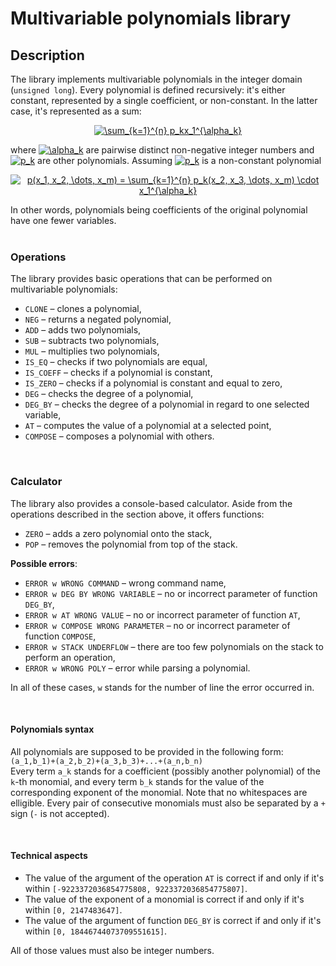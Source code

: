 # <b>Multivariable polynomials library</b> #
## <b>Description</b> ##
The library implements multivariable polynomials in the integer domain (`unsigned long`). Every polynomial is defined recursively: it's either constant, represented by a single coefficient, or non-constant. In the latter case, it's represented as a sum:
<p align="center"><a href="https://www.codecogs.com/eqnedit.php?latex=\sum_{k=1}^{n}&space;p_kx_1^{\alpha_k}" target="_blank"><img src="https://latex.codecogs.com/gif.latex?\sum_{k=1}^{n}&space;p_kx_1^{\alpha_k}" title="\sum_{k=1}^{n} p_kx_1^{\alpha_k}" /></a>
</p>
where <a href="https://www.codecogs.com/eqnedit.php?latex=\inline&space;\alpha_k" target="_blank"><img src="https://latex.codecogs.com/gif.latex?\inline&space;\alpha_k" title="\alpha_k" /></a> are pairwise distinct non-negative integer numbers and <a href="https://www.codecogs.com/eqnedit.php?latex=\inline&space;p_k" target="_blank"><img src="https://latex.codecogs.com/gif.latex?\inline&space;p_k" title="p_k" /></a> are other polynomials. Assuming <a href="https://www.codecogs.com/eqnedit.php?latex=\inline&space;p_k" target="_blank"><img src="https://latex.codecogs.com/gif.latex?\inline&space;p_k" title="p_k" /></a> is a non-constant polynomial
<p align="center"><a href="https://www.codecogs.com/eqnedit.php?latex=p(x_1,&space;x_2,&space;\dots,&space;x_m)&space;=&space;\sum_{k=1}^{n}&space;p_k(x_2,&space;x_3,&space;\dots,&space;x_m)&space;\cdot&space;x_1^{\alpha_k}" target="_blank"><img src="https://latex.codecogs.com/gif.latex?p(x_1,&space;x_2,&space;\dots,&space;x_m)&space;=&space;\sum_{k=1}^{n}&space;p_k(x_2,&space;x_3,&space;\dots,&space;x_m)&space;\cdot&space;x_1^{\alpha_k}" title="p(x_1, x_2, \dots, x_m) = \sum_{k=1}^{n} p_k(x_2, x_3, \dots, x_m) \cdot x_1^{\alpha_k}" /></a>
</p>
In other words, polynomials being coefficients of the original polynomial have one fewer variables.

<br/>
<br/>

### <b>Operations</b> ###
The library provides basic operations that can be performed on multivariable polynomials:
* `CLONE` – clones a polynomial,
* `NEG` – returns a negated polynomial,
* `ADD` – adds two polynomials,
* `SUB` – subtracts two polynomials,
* `MUL` – multiplies two polynomials, 
* `IS_EQ` – checks if two polynomials are equal,
* `IS_COEFF` – checks if a polynomial is constant,
* `IS_ZERO` – checks if a polynomial is constant and equal to zero,
* `DEG` – checks the degree of a polynomial,
* `DEG_BY` – checks the degree of a polynomial in regard to one selected variable,
* `AT` – computes the value of a polynomial at a selected point,
* `COMPOSE` – composes a polynomial with others.

<br/>

### <b>Calculator</b> ###
The library also provides a console-based calculator. Aside from the operations described in the section above, it offers functions:
* `ZERO` – adds a zero polynomial onto the stack,
* `POP` – removes the polynomial from top of the stack.

<b>Possible errors</b>:
* `ERROR w WRONG COMMAND` – wrong command name,
* `ERROR w DEG BY WRONG VARIABLE` – no or incorrect parameter of function `DEG_BY`,
* `ERROR w AT WRONG VALUE` – no or incorrect parameter of function `AT`,
* `ERROR w COMPOSE WRONG PARAMETER` – no or incorrect parameter of function `COMPOSE`,
* `ERROR w STACK UNDERFLOW` – there are too few polynomials on the stack to perform an operation,
* `ERROR w WRONG POLY` – error while parsing a polynomial.

In all of these cases, `w` stands for the number of line the error occurred in.

<br />

#### <b>Polynomials syntax</b> ####
All polynomials are supposed to be provided in the following form:<br />
`(a_1,b_1)+(a_2,b_2)+(a_3,b_3)+...+(a_n,b_n)`<br />
Every term `a_k` stands for a coefficient (possibly another polynomial) of the `k`-th monomial, and every term `b_k` stands for the value of the corresponding exponent of the monomial. Note that no whitespaces are elligible. Every pair of consecutive monomials must also be separated by a `+` sign (`-` is not accepted).

<br />

#### <b>Technical aspects</b> ####
* The value of the argument of the operation `AT` is correct if and only if it's within `[-9223372036854775808, 9223372036854775807]`.
* The value of the exponent of a monomial is correct if and only if it's within `[0, 2147483647]`.
* The value of the argument of function `DEG_BY` is correct if and only if it's within `[0, 18446744073709551615]`.

All of those values must also be integer numbers.